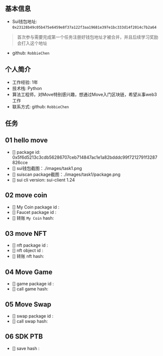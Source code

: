 ## 基本信息
- Sui钱包地址: `0x23128b49c05b475e6459e8f37a122f3aa19681e397e1bc333d14f2014c7b2a64`
> 首次参与需要完成第一个任务注册好钱包地址才被合并，并且后续学习奖励会打入这个地址
- github: `RobbieChen`

## 个人简介
- 工作经验: 1年
- 技术栈: Python
- 算法工程师，对Move特别感兴趣，想通过Move入门区块链，希望从事web3工作
- 联系方式: github: `RobbieChen`

## 任务

##   01 hello move  
- [] package id: 0x5f6d5213c3cdb56286707ceb714847ac1e1a82bdddc99f7212791f3287826cce
- [] sui钱包截图：./images/task1.png
- [] suiscan package截图：./images/task1/package.png
- [] sui cli version: sui-client 1.24 

##   02 move coin
- [] My Coin package id : 
- [] Faucet package id : 
- [] 转账 `My Coin` hash:

##   03 move NFT
- [] nft package id :
- [] nft object id : 
- [] 转账 nft  hash:

##   04 Move Game
- [] game package id :
- [] call game hash:

##   05 Move Swap
- [] swap package id :
- [] call swap hash:

##   06 SDK PTB
- [] save hash :
